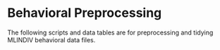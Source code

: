 # Behavioral Preprocessing
The following scripts and data tables are for preprocessing and tidying MLINDIV behavioral data files.

